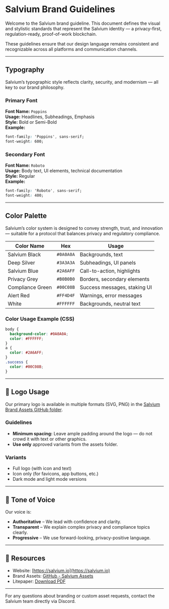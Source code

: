 
# Salvium Brand Guidelines

Welcome to the Salvium brand guideline. This document defines the visual and stylistic standards that represent the Salvium identity — a privacy-first, regulation-ready, proof-of-work blockchain.

These guidelines ensure that our design language remains consistent and recognizable across all platforms and communication channels.

---

## Typography

Salvium’s typographic style reflects clarity, security, and modernism — all key to our brand philosophy.

### Primary Font

**Font Name:** `Poppins`  
**Usage:** Headlines, Subheadings, Emphasis  
**Style:** Bold or Semi-Bold  
**Example:**  
```css
font-family: 'Poppins', sans-serif;
font-weight: 600;
```

### Secondary Font

**Font Name:** `Roboto`  
**Usage:** Body text, UI elements, technical documentation  
**Style:** Regular  
**Example:**  
```css
font-family: 'Roboto', sans-serif;
font-weight: 400;
```

---

## Color Palette

Salvium’s color system is designed to convey strength, trust, and innovation — suitable for a protocol that balances privacy and regulatory compliance.

| Color Name      | Hex       | Usage                         |
|----------------|-----------|-------------------------------|
| Salvium Black   | `#0A0A0A` | Backgrounds, text             |
| Deep Silver     | `#3A3A3A` | Subheadings, UI panels        |
| Salvium Blue    | `#2A6AFF` | Call-to-action, highlights    |
| Privacy Grey    | `#B0B0B0` | Borders, secondary elements   |
| Compliance Green| `#00C08B` | Success messages, staking UI |
| Alert Red       | `#FF4D4F` | Warnings, error messages      |
| White           | `#FFFFFF` | Backgrounds, neutral text     |

### Color Usage Example (CSS)
```css
body {
  background-color: #0A0A0A;
  color: #FFFFFF;
}
a {
  color: #2A6AFF;
}
.success {
  color: #00C08B;
}
```

---

## 📁 Logo Usage

Our primary logo is available in multiple formats (SVG, PNG) in the [Salvium Brand Assets GitHub folder](https://github.com/salvium/brand-assets/tree/main/Salvium_assets).

### Guidelines
- **Minimum spacing:** Leave ample padding around the logo — do not crowd it with text or other graphics.
- **Use only** approved variants from the assets folder.

### Variants
- Full logo (with icon and text)
- Icon only (for favicons, app buttons, etc.)
- Dark mode and light mode versions

---

## 🧭 Tone of Voice

Our voice is:
- **Authoritative** – We lead with confidence and clarity.
- **Transparent** – We explain complex privacy and compliance topics clearly.
- **Progressive** – We use forward-looking, privacy-positive language.

---

## 📌 Resources

- Website: [https://salvium.io](https://salvium.io)
- Brand Assets: [GitHub - Salvium Assets](https://github.com/salvium/brand-assets/tree/main/Salvium_assets)
- Litepaper: [Download PDF](https://salvium.io/litepaper.pdf)  

---

For any questions about branding or custom asset requests, contact the Salvium team directly via Discord.
